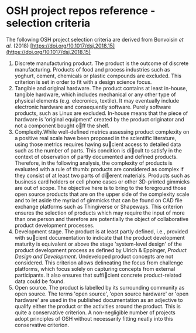 # OSH project repos reference - selection criteria

The following OSH project selection criteria are derived from Bonvoisin *et al.* (2018) [https://doi.org/10.1017/dsj.2018.15](https://doi.org/10.1017/dsj.2018.15)

1. Discrete manufacturing product. The product is the outcome of discrete manufacturing. Products of food and process industries such as yoghurt, cement, chemicals or plastic compounds are excluded. This criterion is set in order to fit with a design science focus.
2. Tangible and original hardware. The product contains at least in-house, tangible hardware, which includes mechanical or any other type of physical elements (e.g. elecronics, textile). It may eventually include electronic hardware and consequently software. Purely software products, such as Linux are  excluded. In-house means that the piece of hardware is 'original equipment' created by the product originator and not a component bought off the shelf.
3. Complexity.While well-defined metrics assessing product complexity on a positive real scale have been proposed in the scientific literature, using those metrics requires having sucient access to detailed data such as the number of parts. This condition is dicult to satisfy in the context of observation of partly documented and defined products. Therefore, in the following analysis, the complexity of products is evaluated with a rule of thumb: products are considered as complex if they consist of at least two parts of dierent materials. Products such as business card holders or cell phone cases or other 3D-printed gimmicks are out of scope. The objective here is to bring to the foreground those open source products that are on the upper side of the complexity scale and to let aside the myriad of gimmicks that can be found on CAD file exchange platforms such as Thingiverse or Shapeways. This criterion ensures the selection of products which may require the input of more than one person and therefore are potentially the object of collaborative product development processes.
4. Development stage. The product is at least partly defined, i.e., provided with sucient documentation to indicate that the product development maturity is equivalent or above the stage 'system-level design' of the product development process as defined by Ulrich & Eppinger, *Product Design and Development*. Undeveloped product concepts are not considered. This criterion allows delineating the focus from challenge platforms, which focus solely on capturing concepts from external participants. It also ensures that sufficient concrete product-related data could be found.
5. Open source. The product is labelled by its surrounding community as open source. The terms 'open source', 'open source hardware' or 'open hardware' are used in the published documentation as an adjective to qualify either the product or the activities around the product. This is quite a conservative criterion. A non-negligible number of projects adopt principles of OSH without necessarily fitting neatly into this conservative criterion.